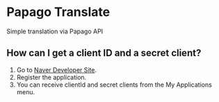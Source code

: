 # Papago Translate

Simple translation via Papago API

## How can I get a client ID and a secret client?

1. Go to [Naver Developer Site](https://developers.naver.com/apps/#/list).
2. Register the application.
3. You can receive clientId and secret clients from the My Applications menu.
